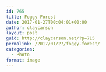 ```yaml
---
id: 765
title: Foggy Forest
date: 2017-01-27T00:04:01+00:00
author: claycarson
layout: post
guid: http://claycarson.net/?p=715
permalink: /2017/01/27/foggy-forest/
categories:
  - Photo
format: image
---
```

